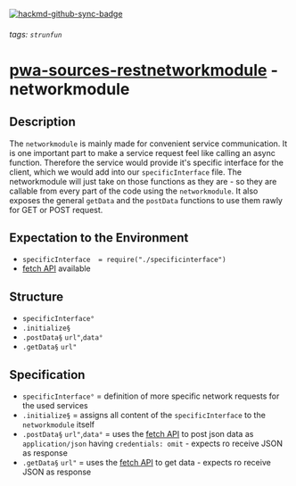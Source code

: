 [![hackmd-github-sync-badge](https://hackmd.io/mJLlooBoT-u0AxreoISIkQ/badge)](https://hackmd.io/mJLlooBoT-u0AxreoISIkQ)
###### tags: `strunfun`

# [pwa-sources-restnetworkmodule](https://github.com/JhonnyJason/pwa-sources-restnetworkmodule) - networkmodule

## Description
The `networkmodule` is mainly made for convenient service communication. It is one important part to make a service request feel like calling an async function. Therefore the service would provide it's specific interface for the client, which we would add into our `specificInterface` file.
The networkmodule will just take on those functions as they are - so they are callable from every part of the code using the `networkmodule`.
It also exposes the general `getData` and the `postData` functions to use them rawly for GET or POST request.

## Expectation to the Environment
- `specificInterface  = require("./specificinterface")`
- [fetch API](https://developer.mozilla.org/de/docs/Web/API/Fetch_API) available

## Structure
- `specificInterface°`
- `.initialize§`
- `.postData§` `url"`,`data°`
- `.getData§` `url"`

## Specification
- `specificInterface°` = definition of more specific network requests for the used services
- `.initialize§` = assigns all content of the `specificInterface` to the `networkmodule` itself
- `.postData§` `url"`,`data°` = uses the [fetch API](https://developer.mozilla.org/de/docs/Web/API/Fetch_API) to post json data as `application/json` having `credentials: omit` - expects ro receive JSON as response
- `.getData§` `url"` = uses the [fetch API](https://developer.mozilla.org/de/docs/Web/API/Fetch_API) to get data - expects ro receive JSON as response